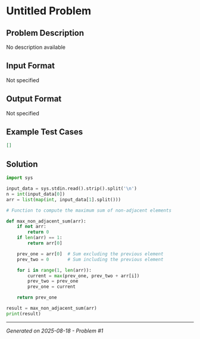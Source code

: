 # Untitled Problem

## Problem Description
No description available

## Input Format
Not specified

## Output Format
Not specified

## Example Test Cases
```json
[]
```

## Solution
```python
import sys

input_data = sys.stdin.read().strip().split('\n')
n = int(input_data[0])
arr = list(map(int, input_data[1].split()))

# Function to compute the maximum sum of non-adjacent elements

def max_non_adjacent_sum(arr):
    if not arr:
        return 0
    if len(arr) == 1:
        return arr[0]

    prev_one = arr[0]  # Sum excluding the previous element
    prev_two = 0       # Sum including the previous element

    for i in range(1, len(arr)):
        current = max(prev_one, prev_two + arr[i])
        prev_two = prev_one
        prev_one = current

    return prev_one

result = max_non_adjacent_sum(arr)
print(result)
```

---
*Generated on 2025-08-18 - Problem #1*